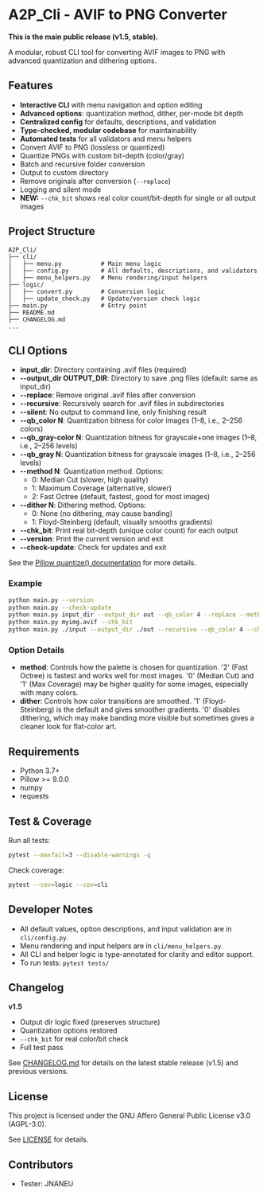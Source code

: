 # A2P_Cli - AVIF to PNG Converter

**This is the main public release (v1.5, stable).**

A modular, robust CLI tool for converting AVIF images to PNG with advanced quantization and dithering options.

## Features
- **Interactive CLI** with menu navigation and option editing
- **Advanced options**: quantization method, dither, per-mode bit depth
- **Centralized config** for defaults, descriptions, and validation
- **Type-checked, modular codebase** for maintainability
- **Automated tests** for all validators and menu helpers
- Convert AVIF to PNG (lossless or quantized)
- Quantize PNGs with custom bit-depth (color/gray)
- Batch and recursive folder conversion
- Output to custom directory
- Remove originals after conversion (`--replace`)
- Logging and silent mode
- **NEW:** `--chk_bit` shows real color count/bit-depth for single or all output images

## Project Structure
```
A2P_Cli/
├── cli/
│   ├── menu.py           # Main menu logic
│   ├── config.py         # All defaults, descriptions, and validators
│   ├── menu_helpers.py   # Menu rendering/input helpers
├── logic/
│   ├── convert.py        # Conversion logic
│   ├── update_check.py   # Update/version check logic
├── main.py               # Entry point
├── README.md
├── CHANGELOG.md
...
```

## CLI Options
- **input_dir**: Directory containing .avif files (required)
- **--output_dir OUTPUT_DIR**: Directory to save .png files (default: same as input_dir)
- **--replace**: Remove original .avif files after conversion
- **--recursive**: Recursively search for .avif files in subdirectories
- **--silent**: No output to command line, only finishing result
- **--qb_color N**: Quantization bitness for color images (1–8, i.e., 2–256 colors)
- **--qb_gray-color N**: Quantization bitness for grayscale+one images (1–8, i.e., 2–256 levels)
- **--qb_gray N**: Quantization bitness for grayscale images (1–8, i.e., 2–256 levels)
- **--method N**: Quantization method. Options:
    - 0: Median Cut (slower, high quality)
    - 1: Maximum Coverage (alternative, slower)
    - 2: Fast Octree (default, fastest, good for most images)
- **--dither N**: Dithering method. Options:
    - 0: None (no dithering, may cause banding)
    - 1: Floyd-Steinberg (default, visually smooths gradients)
- **--chk_bit**: Print real bit-depth (unique color count) for each output
- **--version**: Print the current version and exit
- **--check-update**: Check for updates and exit

See the [Pillow quantize() documentation](https://pillow.readthedocs.io/en/stable/reference/Image.html#PIL.Image.Image.quantize) for more details.

### Example
```sh
python main.py --version
python main.py --check-update
python main.py input_dir --output_dir out --qb_color 4 --replace --method 2 --dither 1
python main.py myimg.avif --chk_bit
python main.py ./input --output_dir ./out --recursive --qb_color 4 --chk_bit
```

### Option Details
- **method**: Controls how the palette is chosen for quantization. '2' (Fast Octree) is fastest and works well for most images. '0' (Median Cut) and '1' (Max Coverage) may be higher quality for some images, especially with many colors.
- **dither**: Controls how color transitions are smoothed. '1' (Floyd-Steinberg) is the default and gives smoother gradients. '0' disables dithering, which may make banding more visible but sometimes gives a cleaner look for flat-color art.

## Requirements
- Python 3.7+
- Pillow >= 9.0.0
- numpy
- requests

## Test & Coverage
Run all tests:
```sh
pytest --maxfail=3 --disable-warnings -q
```

Check coverage:
```sh
pytest --cov=logic --cov=cli
```

## Developer Notes
- All default values, option descriptions, and input validation are in `cli/config.py`.
- Menu rendering and input helpers are in `cli/menu_helpers.py`.
- All CLI and helper logic is type-annotated for clarity and editor support.
- To run tests: `pytest tests/`

## Changelog
**v1.5**
- Output dir logic fixed (preserves structure)
- Quantization options restored
- `--chk_bit` for real color/bit check
- Full test pass

See [CHANGELOG.md](CHANGELOG.md) for details on the latest stable release (v1.5) and previous versions.

## License
This project is licensed under the GNU Affero General Public License v3.0 (AGPL-3.0).

See [LICENSE](https://www.gnu.org/licenses/agpl-3.0.html) for details.

## Contributors

- Tester: JNANEU
